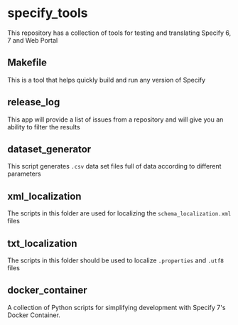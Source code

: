 # specify_tools

This repository has a collection of tools for testing and translating
Specify 6, 7 and Web Portal

## Makefile

This is a tool that helps quickly build and run any version of Specify

## release_log

This app will provide a list of issues from a repository and will give
you an ability to filter the results

## dataset_generator

This script generates `.csv` data set files full of data according to
different parameters

## xml_localization

The scripts in this folder are used for localizing the
`schema_localization.xml` files

## txt_localization

The scripts in this folder should be used to localize `.properties`
and `.utf8` files

## docker_container

A collection of Python scripts for simplifying development with
Specify 7's Docker Container.
